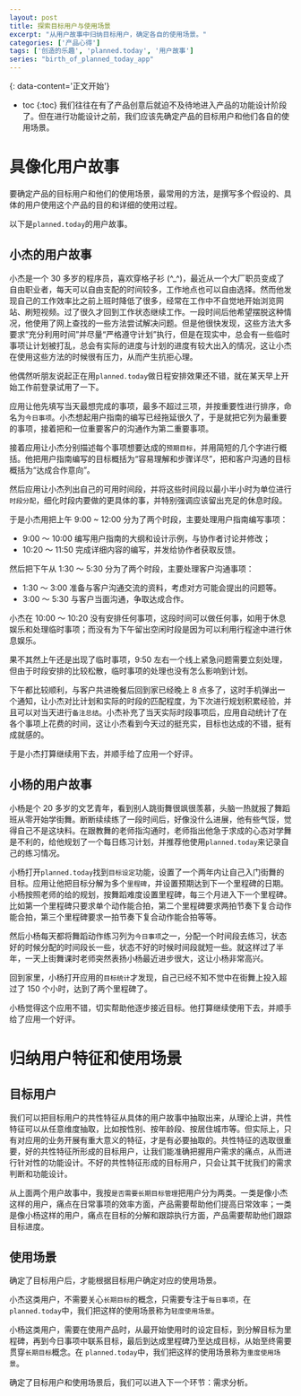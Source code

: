 ```yaml
---
layout: post
title: 探索目标用户与使用场景
excerpt: "从用户故事中归纳目标用户，确定各自的使用场景。"
categories: ['产品心得']
tags: ['创造的乐趣', 'planned.today', '用户故事']
series: "birth_of_planned_today_app"
---
```


{: data-content='正文开始'}

* toc 
{:toc}
我们往往在有了产品创意后就迫不及待地进入产品的功能设计阶段了。但在进行功能设计之前，我们应该先确定产品的目标用户和他们各自的使用场景。

# 具像化用户故事
要确定产品的目标用户和他们的使用场景，最常用的方法，是撰写多个假设的、具体的用户使用这个产品的目的和详细的使用过程。

以下是`planned.today`的用户故事。

## 小杰的用户故事
小杰是一个 30 多岁的程序员，喜欢穿格子衫 (^_^)，最近从一个大厂职员变成了自由职业者，每天可以自由支配的时间较多，工作地点也可以自由选择。然而他发现自己的工作效率比之前上班时降低了很多，经常在工作中不自觉地开始浏览网站、刷短视频。过了很久才回到工作状态继续工作。一段时间后他希望摆脱这种情况，他使用了网上查找的一些方法尝试解决问题。但是他很快发现，这些方法大多要求“充分利用时间”并尽量“严格遵守计划”执行，但是在现实中，总会有一些临时事项让计划被打乱，总会有实际的进度与计划的进度有较大出入的情况，这让小杰在使用这些方法的时候很有压力，从而产生抗拒心理。

他偶然听朋友说起正在用`planned.today`做日程安排效果还不错，就在某天早上开始工作前登录试用了一下。

应用让他先填写当天最想完成的事项，最多不超过三项，并按重要性进行排序，命名为`今日事项`。小杰想起用户指南的编写已经拖延很久了，于是就把它列为最重要的事项，接着把和一位重要客户的沟通作为第二重要事项。

接着应用让小杰分别描述每个事项想要达成的`预期目标`，并用简短的几个字进行概括。他把用户指南编写的目标概括为“容易理解和步骤详尽”，把和客户沟通的目标概括为“达成合作意向”。

然后应用让小杰列出自己的可用时间段，并将这些时间段以最小半小时为单位进行`时段分配`，细化时段内要做的更具体的事，并特别强调应该留出充足的休息时段。

于是小杰用把上午 9:00 ~ 12:00 分为了两个时段，主要处理用户指南编写事项：
- 9:00 ～ 10:00 编写用户指南的大纲和设计示例，与协作者讨论并修改；
- 10:20 ～ 11:50 完成详细内容的编写，并发给协作者获取反馈。

然后把下午从 1:30 ～ 5:30 分为了两个时段，主要处理客户沟通事项：
- 1:30 ～ 3:00 准备与客户沟通交流的资料，考虑对方可能会提出的问题等。
- 3:00 ～ 5:30 与客户当面沟通，争取达成合作。

小杰在 10:00 ～ 10:20 没有安排任何事项，这段时间可以做任何事，如用于休息娱乐和处理临时事项；而没有为下午留出空闲时段是因为可以利用行程途中进行休息娱乐。

果不其然上午还是出现了临时事项，9:50 左右一个线上紧急问题需要立刻处理，但由于时段安排的比较松散，临时事项的处理也没有怎么影响到计划。

下午都比较顺利，与客户共进晚餐后回到家已经晚上 8 点多了，这时手机弹出一个通知，让小杰对比计划和实际的时段的匹配程度，为下次进行规划积累经验，并且可以对当天进行`备注总结`。小杰补充了当天实际时段事项后，应用自动统计了在各个事项上花费的时间，这让小杰看到今天过的挺充实，目标也达成的不错，挺有成就感的。

于是小杰打算继续用下去，并顺手给了应用一个好评。


## 小杨的用户故事
小杨是个 20 多岁的文艺青年，看到别人跳街舞很飒很羡慕，头脑一热就报了舞蹈班从零开始学街舞。断断续续练了一段时间后，好像没什么进展，他有些气馁，觉得自己不是这块料。在跟教舞的老师指沟通时，老师指出他急于求成的心态对学舞是不利的，给他规划了一个每日练习计划，并推荐他使用`planned.today`来记录自己的练习情况。

小杨打开`planned.today`找到`目标设定`功能，设置了一个两年内让自己入门街舞的目标。应用让他把目标分解为多个`里程碑`，并设置预期达到下一个里程碑的日期。小杨按照老师的给的规划，按舞蹈难度设置里程碑，每三个月进入下一个里程碑。比如第一个里程碑只要求单个动作能合拍，第二个里程碑要求两拍节奏下复合动作能合拍，第三个里程碑要求一拍节奏下复合动作能合拍等等。

然后小杨每天都将舞蹈动作练习列为`今日事项`之一，分配一个时间段去练习，状态好的时候分配的时间段长一些，状态不好的时候时间段就短一些。就这样过了半年，一天上街舞课时老师突然表扬小杨最近进步很大，这让小杨非常高兴。

回到家里，小杨打开应用的`目标统计`才发现，自己已经不知不觉中在街舞上投入超过了 150 个小时，达到了两个里程碑了。

小杨觉得这个应用不错，切实帮助他逐步接近目标。他打算继续使用下去，并顺手给了应用一个好评。

# 归纳用户特征和使用场景

## 目标用户
我们可以把目标用户的共性特征从具体的用户故事中抽取出来，从理论上讲，共性特征可以从任意维度抽取，比如按性别、按年龄段、按居住城市等。但实际上，只有对应用的业务开展有重大意义的特征，才是有必要抽取的。共性特征的选取很重要，好的共性特征所形成的目标用户，让我们能准确把握用户需求的痛点，从而进行针对性的功能设计。不好的共性特征形成的目标用户，只会让其干扰我们的需求判断和功能设计。

从上面两个用户故事中，我按`是否需要长期目标管理`把用户分为两类。一类是像小杰这样的用户，痛点在日常事项的效率方面，产品需要帮助他们提高日常效率；一类是像小杨这样的用户，痛点在目标的分解和跟踪执行方面，产品需要帮助他们跟踪目标进度。

## 使用场景
确定了目标用户后，才能根据目标用户确定对应的使用场景。

小杰这类用户，不需要关心`长期目标`的概念，只需要专注于`每日事项`，在 `planned.today`中，我们把这样的使用场景称为`轻度使用场景`。

小杨这类用户，需要在使用产品时，从最开始使用时的设定目标，到分解目标为里程碑，再到今日事项中联系目标，最后到达成里程碑乃至达成目标，从始至终需要贯穿`长期目标`概念。在 `planned.today`中，我们把这样的使用场景称为`重度使用场景`。

确定了目标用户和使用场景后，我们可以进入下一个环节：需求分析。